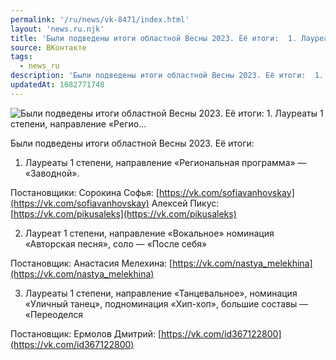 ```yaml
---
permalink: '/ru/news/vk-8471/index.html'
layout: 'news.ru.njk'
title: 'Были подведены итоги областной Весны 2023. Её итоги:  1. Лауреаты 1 степени, направление «Регио…'
source: ВКонтакте
tags:
  - news_ru
description: 'Были подведены итоги областной Весны 2023. Её итоги:  1. Лауреаты 1 степени, направление «Регио…'
updatedAt: 1682771748
---
```

![Были подведены итоги областной Весны 2023. Её итоги:  1. Лауреаты 1 степени, направление «Регио…](https://sun1-25.userapi.com/impg/dJ9QKbtMn8widAV7wzu5rhcjA1LZ59dLEBRBQw/f-FVa4my0gI.jpg?size=510x382&quality=96&sign=b6bc6fa2efb86f6bbc9612ff1614d796&c_uniq_tag=z-bxIT3cGFBFQ7LxNFDpUZ-uGZvIBI4ajupbuafDm4g&type=album)

Были подведены итоги областной Весны 2023. Её итоги:

1. Лауреаты 1 степени, направление «Региональная программа» — «Заводной».

Постановщики:
Сорокина Софья: [https://vk.com/sofiavanhovskay](https://vk.com/sofiavanhovskay)
Алексей Пикус: [https://vk.com/pikusaleks](https://vk.com/pikusaleks)

2. Лауреат 1 степени, направление «Вокальное» номинация «Авторская песня», соло — «После себя»

Постановщик: Анастасия Мелехина: [https://vk.com/nastya_melekhina](https://vk.com/nastya_melekhina)

3. Лауреаты 1 степени, направление «Танцевальное», номинация «Уличный танец», подноминация «Хип-хоп», большие составы — «Переоделся

Постановщик: Ермолов Дмитрий: [https://vk.com/id367122800](https://vk.com/id367122800)
